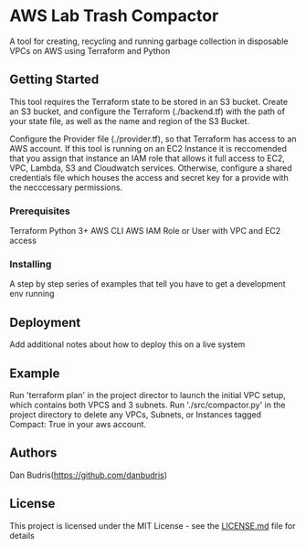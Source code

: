 # AWS Lab Trash Compactor
A tool for creating, recycling and running garbage collection in disposable VPCs on AWS using Terraform and Python

## Getting Started
This tool requires the Terraform state to be stored in an S3 bucket.  Create an S3 bucket, and configure the Terraform (./backend.tf) with the path of your state file, as well as the name and region of the S3 Bucket.  

Configure the Provider file (./provider.tf), so that Terraform has access to an AWS account.  If this tool is running on an EC2 Instance it is reccomended that you assign that instance an IAM role that allows it full access to EC2, VPC, Lambda, S3 and Cloudwatch services.  Otherwise, configure a shared credentials file which houses the access and secret key for a provide with the necccessary permissions.

### Prerequisites

Terraform
Python 3+
AWS CLI
AWS IAM Role or User with VPC and EC2 access

### Installing

A step by step series of examples that tell you have to get a development env running

## Deployment

Add additional notes about how to deploy this on a live system

## Example
Run 'terraform plan' in the project director to launch the initial VPC setup, which contains both VPCS and 3 subnets.
Run './src/compactor.py' in the project directory to delete any VPCs, Subnets, or Instances tagged Compact: True in your aws account.

## Authors
Dan Budris(https://github.com/danbudris)

## License

This project is licensed under the MIT License - see the [LICENSE.md](LICENSE.md) file for details

